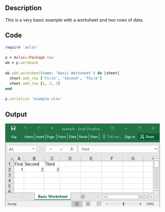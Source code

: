 ## Description

This is a very basic example with a worksheet and two rows of data.

## Code

```ruby
require 'axlsx'

p = Axlsx::Package.new
wb = p.workbook

wb.add_worksheet(name: 'Basic Worksheet') do |sheet|
  sheet.add_row ['First', 'Second', 'Third']
  sheet.add_row [1, 2, 3]
end

p.serialize 'example.xlsx'
```

## Output

![Output](images/Basic-Example.png "Output")
